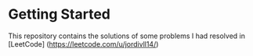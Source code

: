 # Getting Started

This repository contains the solutions of some problems I had resolved in [LeetCode] (https://leetcode.com/u/jordivll14/)
